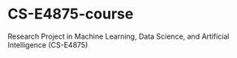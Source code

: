 # CS-E4875-course
Research Project in Machine Learning, Data Science, and Artificial Intelligence (CS-E4875)
